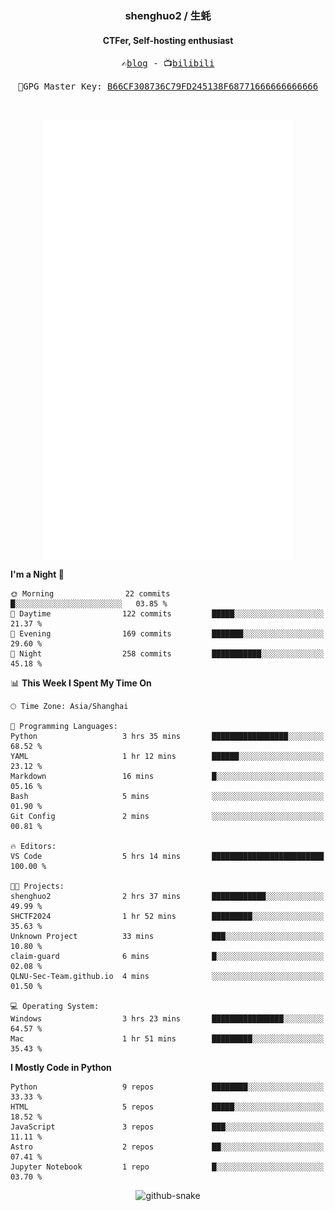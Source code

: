<h3 align="center"> shenghuo2 / 生蚝 </h3>
<h4 align="center" >CTFer, Self-hosting enthusiast</h3>


<p align="center">
  <samp>
    ✍️<a href="https://blog.shenghuo2.top/">blog</a> -
    📺<a href="https://space.bilibili.com/85894935">bilibili</a>
  </samp>
</p>
<p align="center">
  <samp>
     🔐GPG Master Key: <a align="center" href="https://github.com/shenghuo2.gpg">B66CF308736C79FD245138F68771666666666666</a>
  </samp>
</p>
<br>
<p align="center">
  <a href="https://github.com/shenghuo2">
    <img width="400" align="top" src="https://github.com/shenghuo2/shenghuo2/blob/main/metrics.left.svg" />
  </a>
  <a href="https://github.com/shenghuo2">
    <img width="400" align="top" src="https://github.com/shenghuo2/shenghuo2/blob/main/metrics.right.svg" />
  </a>
</p>


<!--START_SECTION:waka-->
**I'm a Night 🦉** 

```text
🌞 Morning                22 commits          █░░░░░░░░░░░░░░░░░░░░░░░░   03.85 % 
🌆 Daytime                122 commits         █████░░░░░░░░░░░░░░░░░░░░   21.37 % 
🌃 Evening                169 commits         ███████░░░░░░░░░░░░░░░░░░   29.60 % 
🌙 Night                  258 commits         ███████████░░░░░░░░░░░░░░   45.18 % 
```


📊 **This Week I Spent My Time On** 

```text
🕑︎ Time Zone: Asia/Shanghai

💬 Programming Languages: 
Python                   3 hrs 35 mins       █████████████████░░░░░░░░   68.52 % 
YAML                     1 hr 12 mins        ██████░░░░░░░░░░░░░░░░░░░   23.12 % 
Markdown                 16 mins             █░░░░░░░░░░░░░░░░░░░░░░░░   05.16 % 
Bash                     5 mins              ░░░░░░░░░░░░░░░░░░░░░░░░░   01.90 % 
Git Config               2 mins              ░░░░░░░░░░░░░░░░░░░░░░░░░   00.81 % 

🔥 Editors: 
VS Code                  5 hrs 14 mins       █████████████████████████   100.00 % 

🐱‍💻 Projects: 
shenghuo2                2 hrs 37 mins       ████████████░░░░░░░░░░░░░   49.99 % 
SHCTF2024                1 hr 52 mins        █████████░░░░░░░░░░░░░░░░   35.63 % 
Unknown Project          33 mins             ███░░░░░░░░░░░░░░░░░░░░░░   10.80 % 
claim-guard              6 mins              █░░░░░░░░░░░░░░░░░░░░░░░░   02.08 % 
QLNU-Sec-Team.github.io  4 mins              ░░░░░░░░░░░░░░░░░░░░░░░░░   01.50 % 

💻 Operating System: 
Windows                  3 hrs 23 mins       ████████████████░░░░░░░░░   64.57 % 
Mac                      1 hr 51 mins        █████████░░░░░░░░░░░░░░░░   35.43 % 
```

**I Mostly Code in Python** 

```text
Python                   9 repos             ████████░░░░░░░░░░░░░░░░░   33.33 % 
HTML                     5 repos             █████░░░░░░░░░░░░░░░░░░░░   18.52 % 
JavaScript               3 repos             ███░░░░░░░░░░░░░░░░░░░░░░   11.11 % 
Astro                    2 repos             ██░░░░░░░░░░░░░░░░░░░░░░░   07.41 % 
Jupyter Notebook         1 repo              █░░░░░░░░░░░░░░░░░░░░░░░░   03.70 % 
```




<!--END_SECTION:waka-->


<div align="center">
  <picture>
    <source media="(prefers-color-scheme: dark)" srcset="https://gist.githubusercontent.com/shenghuo2/bfce20b14ab0484cef03bae6e60e0b3a/raw/github-snake-dark.svg" />
    <source media="(prefers-color-scheme: light)" srcset="https://gist.githubusercontent.com/shenghuo2/bfce20b14ab0484cef03bae6e60e0b3a/raw/github-snake.svg" />
    <img alt="github-snake" src="https://gist.githubusercontent.com/shenghuo2/bfce20b14ab0484cef03bae6e60e0b3a/raw/github-snake.svg" />
  </picture>
</div>

<!--
**shenghuo2/shenghuo2** is a ✨ _special_ ✨ repository because its `README.md` (this file) appears on your GitHub profile.

Here are some ideas to get you started:

- 🔭 I’m currently working on ...
- 🌱 I’m currently learning ...
- 👯 I’m looking to collaborate on ...
- 🤔 I’m looking for help with ...
- 💬 Ask me about ...
- 📫 How to reach me: ...
- 😄 Pronouns: ...
- ⚡ Fun fact: ...
-->
